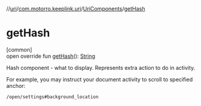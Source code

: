 //[uri](../../../index.md)/[com.motorro.keeplink.uri](../index.md)/[UriComponents](index.md)/[getHash](get-hash.md)

# getHash

[common]\
open override fun [getHash](get-hash.md)(): [String](https://kotlinlang.org/api/latest/jvm/stdlib/kotlin/-string/index.html)

Hash component - what to display. Represents extra action to do in activity.

For example, you may instruct your document activity to scroll to specified anchor:

`/open/settings#background_location`
